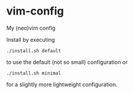 # vim-config
My (neo)vim config

Install by executing
```
./install.sh default
```
to use the default (not so small) configuration or
```
./install.sh minimal
```
for a slightly more lightweight configuration.
